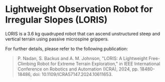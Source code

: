 # Lightweight Observation Robot for Irregular Slopes (LORIS)

LORIS is a 3.6 kg quadruped robot that can ascend unstructured steep and vertical terrain using passive microspine grippers.

For further details, please refer to the following publication:

> P. Nadan, S. Backus and A. M. Johnson, "LORIS: A Lightweight Free-Climbing Robot for Extreme Terrain Exploration," in IEEE International Conference on Robotics and Automation (ICRA), 2024, pp. 18480-18486, doi: 10.1109/ICRA57147.2024.10611653.